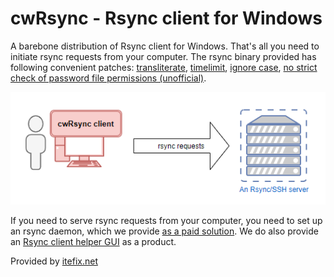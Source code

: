 # cwRsync - Rsync client for Windows
A barebone distribution of Rsync client for Windows. That's all you need to initiate rsync requests from your computer. The rsync binary provided has following convenient patches: [transliterate](https://git.samba.org/?p=rsync-patches.git;a=blob;f=transliterate.diff;h=58b2fb26767c17ce32df08942e55159eca672676;hb=ad11a2bcb3aea2faa0c7523fbaaa42e303b0620b "Official Rsync transliterate patch"), [timelimit](https://git.samba.org/?p=rsync-patches.git;a=blob;f=time-limit.diff;h=15bf553a21dd8f2a545047ba692b8f811b369201;hb=ad11a2bcb3aea2faa0c7523fbaaa42e303b0620b "Official Rsync time-limit patch"), [ignore case](https://git.samba.org/?p=rsync-patches.git;a=blob;f=ignore-case.diff;h=3239ee66b3e415e2dd7ee812118cd1ca5ea6b0c1;hb=ad11a2bcb3aea2faa0c7523fbaaa42e303b0620b "Official Rsync ignore case patch"), [no strict check of password file permissions (unofficial)](https://github.com/RsyncProject/rsync/compare/master...itefixnet:rsync:master "How to set client side rsync password permissions ?").

![cwRsync client](https://github.com/itefixnet/cwrsync/blob/main/cwRsync_client.png)

If you need to serve rsync requests from your computer, you need to set up an rsync daemon, which we provide [as a paid solution](https://itefix.net/cwrsync/server). We do also provide an [Rsync client helper GUI](https://itefix.net/rsync-client-helper-gui) as a product.

Provided by [itefix.net](https://itefix.net)
